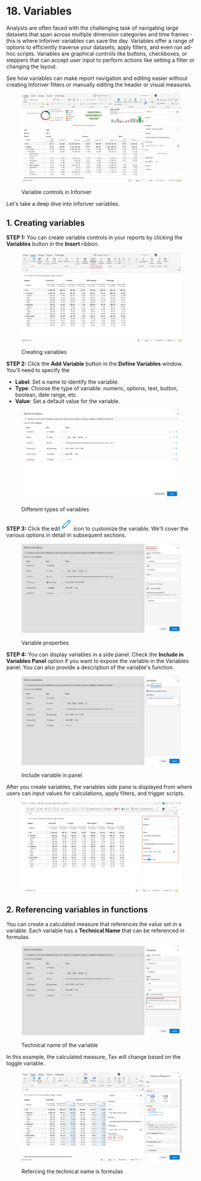 # 18. Variables

Analysts are often faced with the challenging task of navigating large datasets that span across multiple dimension categories and time frames - this is where Inforiver variables can save the day. Variables offer a range of options to efficiently traverse your datasets, apply filters, and even run ad-hoc scripts. Variables are graphical controls like buttons, checkboxes, or steppers that can accept user input to perform actions like setting a filter or changing the layout.&#x20;

See how variables can make report navigation and editing easier without creating Inforiver filters or manually editing the header or visual measures.

<figure><img src="../../.gitbook/assets/2.2. variables-gif.gif" alt=""><figcaption><p>Variable controls in Inforiver</p></figcaption></figure>

Let's take a deep dive into Inforiver variables.

## 1. Creating variables

**STEP 1:** You can create variable controls in your reports by clicking the **Variables** button in the **Insert** ribbon.

<figure><img src="../../.gitbook/assets/image (1168).png" alt=""><figcaption><p>Creating variables</p></figcaption></figure>

**STEP 2:** Click the **Add Variable** button in the **Define Variables** window. You'll need to specify the&#x20;

* **Label**: Set a name to identify the variable.
* **Type**: Choose the type of variable: numeric, options, text, button, boolean, date range, etc.
* **Value**: Set a default value for the variable.

<figure><img src="../../.gitbook/assets/image (1169).png" alt=""><figcaption><p>Different types of variables</p></figcaption></figure>

**STEP 3:** Click the edit<img src="../../.gitbook/assets/image (1170).png" alt="" data-size="line"> icon to customize the variable. We'll cover the various options in detail in subsequent sections.

<figure><img src="../../.gitbook/assets/image (1171).png" alt=""><figcaption><p>Variable properties</p></figcaption></figure>

**STEP 4:** You can display variables in a side panel. Check the **Include in Variables Panel** option if you want to expose the variable in the Variables panel. You can also provide a description of the variable's function.

<figure><img src="../../.gitbook/assets/image (1172).png" alt=""><figcaption><p>Include variable in panel</p></figcaption></figure>

After you create variables, the variables side pane is displayed from where users can input values for calculations, apply filters, and trigger scripts.

<figure><img src="../../.gitbook/assets/image (1175).png" alt=""><figcaption></figcaption></figure>

## 2. Referencing variables in functions

You can create a calculated measure that references the value set in a variable. Each variable has a **Technical Name** that can be referenced in formulas.

<figure><img src="../../.gitbook/assets/image (5) (15).png" alt=""><figcaption><p>Technical name of the variable</p></figcaption></figure>

In this example, the calculated measure, Tax will change based on the toggle variable.

<figure><img src="../../.gitbook/assets/image (1176).png" alt=""><figcaption><p>Refercing the technical name is formulas</p></figcaption></figure>
